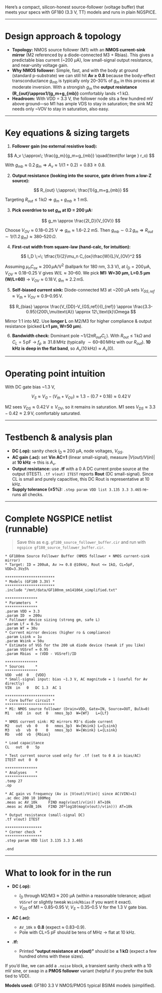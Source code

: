 Here’s a compact, silicon-honest source-follower (voltage buffer) that meets your specs with GF180 (3.3 V, TT) models and runs in plain NGSPICE.

---

# Design approach & topology

* **Topology:** NMOS source follower (M1) with an **NMOS current-sink mirror** (M2 referenced by a diode-connected M3 + Rbias). This gives a predictable bias current (\~200 µA), low small-signal output resistance, and near-unity voltage gain.
* **Why NMOS follower:** Simple, fast, and with the body at ground (standard p-substrate) we can still hit **Av ≥ 0.8** because the body-effect transconductance $g_{mb}$ is typically only 20–30% of $g_m$ in this process at moderate inversion. With a strongish $g_m$ the **output resistance (R\_{out}\approx1/(g\_m+g\_{mb})** comfortably lands <1 kΩ.
* **Headroom:** With VDD = 3.3 V, the follower node sits a few hundred mV above ground—so M1 has ample VDS to stay in saturation; the sink M2 needs only \~VOV to stay in saturation, also easy.

---

# Key equations & sizing targets

1. **Follower gain (no external resistive load):**

$$
A_v \;\approx\; \frac{g_m}{g_m+g_{mb}} \quad(\text{for large } r_o)
$$

With $g_{mb}\approx 0.2\,g_m\Rightarrow A_v\approx 1/(1+0.2)=0.83\ge 0.8$.

2. **Output resistance (looking into the source, gate driven from a low-Z source):**

$$
R_{out} \;\approx\; \frac{1}{g_m+g_{mb}}
$$

Targeting $R_{out}\le 1\,\text{k}\Omega \Rightarrow g_m+g_{mb}\ge 1\text{ mS}$.

3. **Pick overdrive to set $g_m$ at ID = 200 µA:**

$$
g_m \approx \frac{2I_D}{V_{OV}}
$$

Choose $V_{OV}\approx 0.18\text{–}0.25\text{ V}\Rightarrow g_m\approx 1.6\text{–}2.2\text{ mS}$.
Then $g_{mb}\sim 0.2\,g_m\Rightarrow R_{out}\sim 1/(1.2\,g_m)\approx 380\text{–}520\,\Omega$.

4. **First-cut width from square-law (hand-calc, for intuition):**

$$
I_D \;=\; \tfrac{1}{2}\mu_n C_{ox}\frac{W}{L}V_{OV}^2
$$

Assuming $\mu_n C_{ox}\approx 200\,\mu\text{A/V}^2$ (ballpark for 180 nm, 3.3 V), at $I_D=200\,\mu\text{A}, V_{OV}\approx 0.18\text{–}0.25\text{ V}$ gives $W/L\approx 30\text{–}60$. We pick **M1: W=30 µm, L=0.5 µm (W/L=60)** → $V_{OV}\approx 0.18\,\text{V}$, $g_m\approx 2.2\,\text{mS}$.

5. **Self-biased current sink:**
   Diode-connected M3 at \~200 µA sets $V_{GS,ref}\approx V_{th}+V_{OV}\approx 0.9\text{–}0.95\,\text{V}$.

$$
R_{bias} \approx \frac{V_{DD}-V_{GS,ref}}{I_{ref}} \approx \frac{3.3-0.95}{200\,\mu\text{A}} \approx 12\,\text{k}\Omega
$$

Mirror 1:1 into M2. Use **longer L** on M2/M3 for higher compliance & output resistance (picked **L=1 µm, W=50 µm**).

6. **Bandwidth check:**
   Dominant pole \~$1/(2\pi R_{out}C_L)$. With $R_{out}\le 1\,\text{k}\Omega$ and $C_L=5\,\text{pF}$ → $f_p \gtrsim 31.8\,\text{MHz}$ (typically $\sim 60$–$80\,\text{MHz}$ with our $R_{out}$). **10 kHz is deep in the flat band**, so $A_v(10\,\text{kHz})\approx A_v(0)$.

---

# Operating point intuition

With DC gate bias \~1.3 V,

$$
V_S \approx V_G-(V_{th}+V_{OV}) \approx 1.3-(0.7+0.18) \approx 0.42\,\text{V}
$$

M2 sees $V_{DS}\approx 0.42\,\text{V}\ge V_{OV}$, so it remains in saturation. M1 sees $V_{DS}\approx 3.3-0.42\approx 2.9\,\text{V}$, comfortably saturated.

---

# Testbench & analysis plan

* **DC (.op):** sanity check $I_D$ ≈ 200 µA, node voltages, $V_{GS}$.
* **AC gain (.ac):** set **Vin AC=1** (linear small-signal), measure $|V(out)/V(in)|$ at **10 kHz** → this is $A_v$.
* **Output resistance:** use **.tf** with a 0 A DC current probe source at the output (ITEST). `.tf v(out) ITEST` reports **Rout** (DC small-signal). Since CL is small and purely capacitive, this DC Rout is representative at 10 kHz.
* **Supply tolerance (±5%):** `.step param VDD list 3.135 3.3 3.465` re-runs all checks.

---

# Complete NGSPICE netlist (runnable)

> Save this as e.g. `gf180_source_follower_buffer.cir` and run with `ngspice gf180_source_follower_buffer.cir`.

```spice
* GF180nm Source Follower Buffer (NMOS follower + NMOS current-sink mirror)
* Target: ID = 200uA, Av >= 0.8 @10kHz, Rout <= 1kΩ, CL=5pF, VDD=3.3V±5%

***********************
* Models (GF180 3.3V) *
***********************
.include "/mnt/data/GF180nm_sm141064_simplified.txt"

***************
* Parameters  *
***************
.param VDD = 3.3
.param ID  = 200u
* Follower device sizing (strong gm, safe L)
.param Lf = 0.5u
.param Wf = 30u
* Current mirror devices (higher ro & compliance)
.param Lsink = 1u
.param Wsink = 50u
* Estimate of VGS for the 200 uA diode device (tweak if you like)
.param VGSref = 0.95
.param Rbias  = (VDD - VGSref)/ID

***************
* Sources     *
***************
VDD  vdd  0   {VDD}
* Small-signal input: bias ~1.3 V, AC magnitude = 1 (useful for Av directly)
VIN  in   0   DC 1.3  AC 1

***********************
* Core buffer circuit *
***********************
* M1: NMOS source follower (Drain=VDD, Gate=IN, Source=OUT, Bulk=0)
M1   vdd  in  out  0   nmos_3p3  W={Wf}   L={Lf}

* NMOS current sink: M2 mirrors M3's diode current
M2   out  vb  0    0   nmos_3p3  W={Wsink} L={Lsink}
M3   vb   vb  0    0   nmos_3p3  W={Wsink} L={Lsink}
Rb   vdd  vb  {Rbias}

* Load capacitance
CL   out  0   5p

* Test current source used only for .tf (set to 0 A in bias/AC)
ITEST out  0  0

***************
* Analyses    *
***************
.temp 27
.op

* AC gain vs frequency (Av is |V(out)/V(in)| since AC(VIN)=1)
.ac dec 200 10 100Meg
.meas ac AV_10k     FIND mag(v(out)/v(in)) AT=10k
.meas ac AVdB_10k   FIND 20*log10(mag(v(out)/v(in))) AT=10k

* Output resistance (small-signal DC)
.tf v(out) ITEST

*****************
* Corner check  *
*****************
.step param VDD list 3.135 3.3 3.465

.end
```

---

# What to look for in the run

* **DC (.op):**

  * $I_D$ through M2/M3 ≈ 200 µA (within a reasonable tolerance; adjust `VGSref` or slightly tweak `Wsink`/`Rbias` if you want it exact).
  * $V_{GS}$ of M1 \~ 0.85–0.95 V; $V_S$ \~ 0.35–0.5 V for the 1.3 V gate bias.
* **AC (.ac):**

  * `AV_10k` ≥ **0.8** (expect ≈ 0.83–0.9).
  * Pole with CL=5 pF should be tens of MHz → flat at 10 kHz.
* **.tf:**

  * Printed **“output resistance at v(out)”** should be **≤ 1 kΩ** (expect a few hundred ohms with these sizes).

If you’d like, we can add a `.noise` block, a transient sanity check with a 10 mV sine, or swap in a **PMOS follower** variant (helpful if you prefer the bulk tied to VDD).

**Models used:** GF180 3.3 V NMOS/PMOS typical BSIM4 models (simplified).&#x20;
